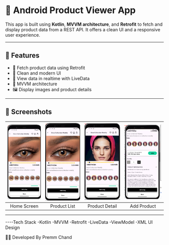 # 📱 Android Product Viewer App

This app is built using **Kotlin**, **MVVM architecture**, and **Retrofit** to fetch and display product data from a REST API. It offers a clean UI and a responsive user experience.

---

## 🚀 Features

- 📡 Fetch product data using Retrofit
- 🧭 Clean and modern UI
- 🔄 View data in realtime with LiveData
- 🧱 MVVM architecture
- 🖼 Display images and product details

---

## 📸 Screenshots

| ![](assets/images/home.png) | ![](assets/images/home.png) | ![](assets/images/home2.png) | ![](assets/images/add.png) |
|:----------------------------:|:---------------------------:|:-----------------------------:|:---------------------------:|
| Home Screen                 |        Product List         | Product Detail               | Add Product                |

---

----Tech Stack
-Kotlin
-MVVM
-Retrofit
-LiveData
-ViewModel
-XML UI Design

👨‍💻 Developed By
Premm Chand